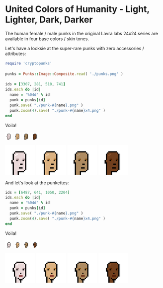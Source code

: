 # United Colors of Humanity -  Light, Lighter, Dark, Darker


The human female / male punks
in the original Lavra labs 24x24 series are
available in four base colors / skin tones.


Let's have a looksie at the super-rare punks with zero accessories / attributes:


``` ruby
require 'cryptopunks'

punks = Punks::Image::Composite.read( './punks.png' )

ids = [3307, 281, 510, 741]
ids.each do |id|
  name = '%04d' % id
  punk = punks[id]
  punk.save( "./punk-#{name}.png" )
  punk.zoom(4).save( "./punk-#{name}x4.png" )
end
```

Voila!

![](i/punk-3307.png)
![](i/punk-0281.png)
![](i/punk-0510.png)
![](i/punk-0741.png)

![](i/punk-3307x4.png)
![](i/punk-0281x4.png)
![](i/punk-0510x4.png)
![](i/punk-0741x4.png)



And let's look at the punkettes:

``` ruby
ids = [6487, 641, 1050, 2204]
ids.each do |id|
  name = '%04d' % id
  punk = punks[id]
  punk.save( "./punk-#{name}.png" )
  punk.zoom(4).save( "./punk-#{name}x4.png" )
end
```

Voila!

![](i/punk-6487.png)
![](i/punk-0641.png)
![](i/punk-1050.png)
![](i/punk-2204.png)

![](i/punk-6487x4.png)
![](i/punk-0641x4.png)
![](i/punk-1050x4.png)
![](i/punk-2204x4.png)







